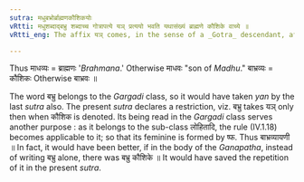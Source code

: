```yaml
---
sutra: मधुबभ्रोर्ब्राह्मणकौशिकयोः
vRtti: मधुशब्दाद्बभ्रु शब्दाच्च गोत्रापत्ये यञ् प्रत्ययो भवति यथासंख्यं ब्राह्मणे कौशिके वाच्ये ॥
vRtti_eng: The affix यञ् comes, in the sense of a _Gotra_ descendant, after the words मधु and बभ्रु when the words so formed mean '_Brahmana_' and 'a _Kausika_' respectively.

---
```

Thus माधव्यः = ब्राह्मणः '_Brahmana_.' Otherwise माधवः "son of _Madhu_." बाभ्रव्यः = कौशिकः Otherwise बाभ्रवः ॥

The word बभ्रु belongs to the _Gargadi_ class, so it would have taken _yan_ by the last _sutra_ also. The present _sutra_ declares a restriction, viz. बभ्रु takes यञ् only then when कौशिक is denoted. Its being read in the _Gargadi_ class serves another purpose : as it belongs to the sub-class लोहितादि, the rule (IV.1.18) becomes applicable to it; so that its feminine is formed by ष्फ. Thus बाभ्रव्यायणी ॥ In fact, it would have been better, if in the body of the _Ganapatha_, instead of writing बभ्रु alone, there was बभ्रु कौशिके ॥ It would have saved the repetition of it in the present _sutra_.